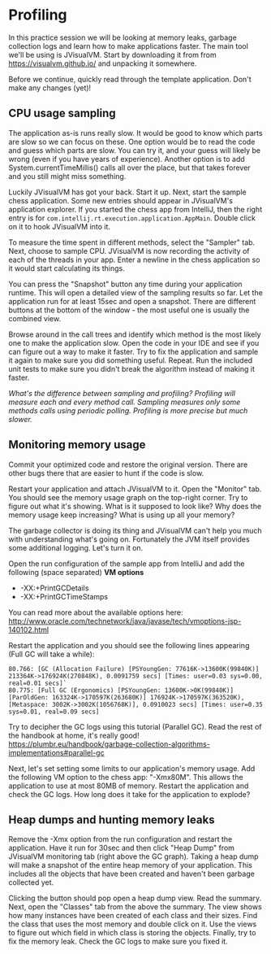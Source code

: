 # Profiling

In this practice session we will be looking at memory leaks, garbage collection logs and learn how to make applications faster.
The main tool we'll be using is JVisualVM.
Start by downloading it from from https://visualvm.github.io/ and unpacking it somewhere.

Before we continue, quickly read through the template application.
Don't make any changes (yet)!

## CPU usage sampling

The application as-is runs really slow.
It would be good to know which parts are slow so we can focus on these.
One option would be to read the code and guess which parts are slow.
You can try it, and your guess will likely be wrong (even if you have years of experience).
Another option is to add System.currentTimeMillis() calls all over the place, but that takes forever and you still might miss something.

Luckily JVisualVM has got your back.
Start it up.
Next, start the sample chess application.
Some new entries should appear in JVisualVM's application explorer.
If you started the chess app from IntelliJ, then the right entry is for `com.intellij.rt.execution.application.AppMain`.
Double click on it to hook JVisualVM into it.

To measure the time spent in different methods, select the "Sampler" tab.
Next, choose to sample CPU.
JVisualVM is now recording the activity of each of the threads in your app.
Enter a newline in the chess application so it would start calculating its things.

You can press the "Snapshot" button any time during your application runtime.
This will open a detailed view of the sampling results so far.
Let the application run for at least 15sec and open a snapshot.
There are different buttons at the bottom of the window - the most useful one is usually the combined view.

Browse around in the call trees and identify which method is the most likely one to make the application slow.
Open the code in your IDE and see if you can figure out a way to make it faster.
Try to fix the application and sample it again to make sure you did something useful.
Repeat.
Run the included unit tests to make sure you didn't break the algorithm instead of making it faster.

*What's the difference between sampling and profiling?
Profiling will measure each and every method call.
Sampling measures only some methods calls using periodic polling.
Profiling is more precise but much slower.*

## Monitoring memory usage

Commit your optimized code and restore the original version.
There are other bugs there that are easier to hunt if the code is slow.

Restart your application and attach JVisualVM to it.
Open the "Monitor" tab.
You should see the memory usage graph on the top-right corner.
Try to figure out what it's showing.
What is it supposed to look like?
Why does the memory usage keep increasing?
What is using up all your memory?

The garbage collector is doing its thing and JVisualVM can't help you much with understanding what's going on.
Fortunately the JVM itself provides some additional logging.
Let's turn it on.

Open the run configuration of the sample app from IntelliJ and add the following (space separated) **VM options**
 * -XX:+PrintGCDetails
 * -XX:+PrintGCTimeStamps

You can read more about the available options here:
http://www.oracle.com/technetwork/java/javase/tech/vmoptions-jsp-140102.html

Restart the application and you should see the following lines appearing (Full GC will take a while):
```
80.766: [GC (Allocation Failure) [PSYoungGen: 77616K->13600K(99840K)] 213364K->176924K(270848K), 0.0091759 secs] [Times: user=0.03 sys=0.00, real=0.01 secs]`
80.775: [Full GC (Ergonomics) [PSYoungGen: 13600K->0K(99840K)] [ParOldGen: 163324K->170597K(263680K)] 176924K->170597K(363520K), [Metaspace: 3002K->3002K(1056768K)], 0.0910023 secs] [Times: user=0.35 sys=0.01, real=0.09 secs]
```

Try to decipher the GC logs using this tutorial (Parallel GC).
Read the rest of the handbook at home, it's really good!
https://plumbr.eu/handbook/garbage-collection-algorithms-implementations#parallel-gc

Next, let's set setting some limits to our application's memory usage.
Add the following VM option to the chess app: "-Xmx80M".
This allows the application to use at most 80MB of memory.
Restart the application and check the GC logs.
How long does it take for the application to explode?

## Heap dumps and hunting memory leaks

Remove the -Xmx option from the run configuration and restart the application.
Have it run for 30sec and then click "Heap Dump" from JVisualVM monitoring tab (right above the GC graph).
Taking a heap dump will make a snapshot of the entire heap memory of your application.
This includes all the objects that have been created and haven't been garbage collected yet.

Clicking the button should pop open a heap dump view.
Read the summary.
Next, open the "Classes" tab from the above the summary.
The view shows how many instances have been created of each class and their sizes.
Find the class that uses the most memory and double click on it.
Use the views to figure out which field in which class is storing the objects.
Finally, try to fix the memory leak.
Check the GC logs to make sure you fixed it.

